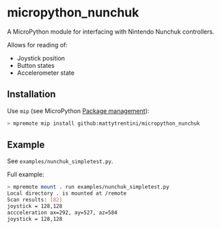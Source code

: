 # micropython_nunchuk

A MicroPython module for interfacing with Nintendo Nunchuk controllers.

Allows for reading of:

- Joystick position
- Button states
- Accelerometer state

## Installation

Use `mip` (see MicroPython [Package management](https://docs.micropython.org/en/latest/reference/packages.html)):

```bash
> mpremote mip install github:mattytrentini/micropython_nunchuk
```

## Example

See `examples/nunchuk_simpletest.py`. 

Full example:

```bash
> mpremote mount . run examples/nunchuk_simpletest.py
Local directory . is mounted at /remote
Scan results: [82]
joystick = 128,128
accceleration ax=292, ay=527, az=584
joystick = 128,128
```